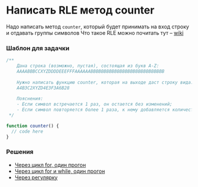 # Написать RLE метод counter

Надо написать метод `counter`, который будет принимать на вход строку и отдавать группы символов
Что такое RLE можно почитать тут – [wiki](https://en.wikipedia.org/wiki/Run-length_encoding)

### Шаблон для задачки

```js
/**
    Дана строка (возможно, пустая), состоящая из букв A-Z:
    AAAABBBCCXYZDDDDEEEFFFAAAAAABBBBBBBBBBBBBBBBBBBBBBBBBBBB
 
    Нужно написать функцию counter, которая на выходе даст строку вида:
    A4B3C2XYZD4E3F3A6B28
 
    Пояснения:
    - Если символ встречается 1 раз, он остается без изменений;
    - Если символ повторяется более 1 раза, к нему добавляется количество повторений.
 */

function counter() {
  // code here
}
```

### Решения

- [Через цикл for, один прогон](counter.first.ts)
- [Через цикл for и while, один прогон](counter.second.ts)
- [Через регулярку](counter.third.ts)
